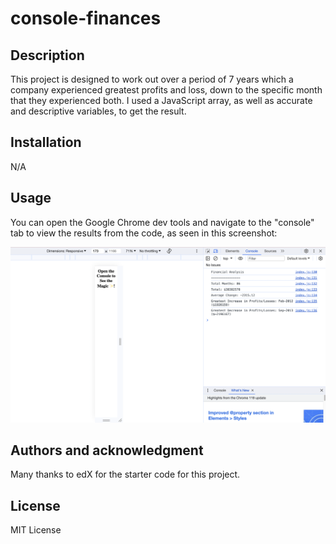 # console-finances

## Description
This project is designed to work out over a period of 7 years which a company experienced greatest profits and loss, down to the specific month that they experienced both. I used a JavaScript array, as well as accurate and descriptive variables, to get the result.

## Installation
N/A

## Usage
You can open the Google Chrome dev tools and navigate to the "console" tab to view the results from the code, as seen in this screenshot:

![Alt text](<Screenshot 2023-12-12 at 21.17.43.png>)

## Authors and acknowledgment
Many thanks to edX for the starter code for this project.

## License
MIT License